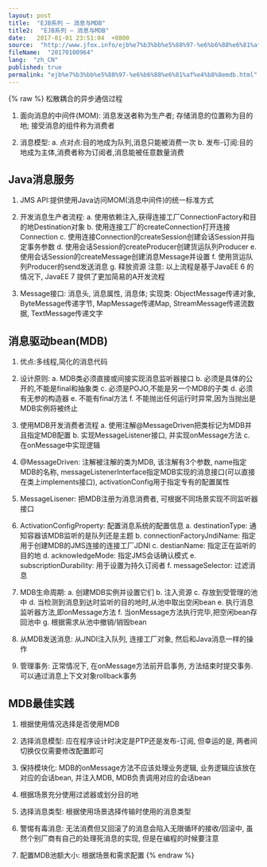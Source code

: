 ```yaml
---
layout: post
title:  "EJB系列 – 消息与MDB"
title2:  "EJB系列 – 消息与MDB"
date:   2017-01-01 23:51:04  +0800
source:  "http://www.jfox.info/ejb%e7%b3%bb%e5%88%97-%e6%b6%88%e6%81%af%e4%b8%8emdb.html"
fileName:  "20170100964"
lang:  "zh_CN"
published: true
permalink: "ejb%e7%b3%bb%e5%88%97-%e6%b6%88%e6%81%af%e4%b8%8emdb.html"
---
```

{% raw %}
松散耦合的异步通信过程

1. 面向消息的中间件(MOM): 消息发送者称为生产者; 存储消息的位置称为目的地; 接受消息的组件称为消费者

 2. 消息模型: 
a. 点对点:目的地成为队列,消息只能被消费一次
b. 发布-订阅:目的地成为主体,消费者称为订阅者,消息能被任意数量消费 

##  Java消息服务 

 1. JMS API:提供使用Java访问MOM(消息中间件)的统一标准方式 

 2. 开发消息生产者流程:
a. 使用依赖注入,获得连接工厂ConnectionFactory和目的地Destination对象
b. 使用连接工厂的createConnection打开连接Connection
c. 使用连接Connection的createSession创建会话Session并指定事务参数
d. 使用会话Session的createProducer创建货运队列Producer
e. 使用会话Session的createMessage创建消息Message并设置
f. 使用货运队列Producer的send发送消息
g. 释放资源
注意: 以上流程是基于JavaEE 6 的情况下, JavaEE 7 提供了更加简易的A开发流程 

 3. Message接口: 消息头, 消息属性, 消息体; 实现类: ObjectMessage传递对象, ByteMessage传递字节, MapMessage传递Map, StreamMessage传递流数据, TextMessage传递文字 

##  消息驱动bean(MDB) 

 1. 优点:多线程,简化的消息代码 

 2. 设计原则: 
a. MDB类必须直接或间接实现消息监听器接口
b. 必须是具体的公开的,不能是final和抽象类
c. 必须是POJO,不能是另一个MDB的子类
d. 必须有无参的构造器
e. 不能有final方法
f. 不能抛出任何运行时异常,因为当抛出是MDB实例将被终止 

 3. 使用MDB开发消费者流程
a. 使用注解@MessageDriven把类标记为MDB并且指定MDB配置
b. 实现MessageListener接口, 并实现onMessage方法
c. 在onMessage中实现逻辑 

 4. @MessageDriven: 注解被注解的类为MDB, 该注解有3个参数, name指定MDB的名称, messageListenerInterface指定MDB实现的消息接口(可以直接在类上implements接口), activationConfig用于指定专有的配置属性 

 5. MessageLisener: 把MDB注册为消息消费者, 可根据不同场景实现不同监听器接口 

 6. ActivationConfigProperty: 配置消息系统的配置信息
a. destinationType: 通知容器该MDB监听的是队列还是主题
b. connectionFactoryJndiName: 指定用于创建MDB的JMS连接的连接工厂JDNI
c. destianName: 指定正在监听的目的地
d. acknowledgeMode: 指定JMS会话确认模式
e. subscriptionDurability: 用于设置为持久订阅者
f. messageSelector: 过滤消息 

 7. MDB生命周期:
a. 创建MDB实例并设置它们
b. 注入资源
c. 存放到受管理的池中
d. 当检测到消息到达时监听的目的地时,从池中取出空闲bean
e. 执行消息监听器方法,即onMessage方法
f. 当onMessage方法执行完毕,把空闲bean存回池中
g. 根据需求从池中撤销/销毁bean 

 8. 从MDB发送消息: 从JNDI注入队列, 连接工厂对象, 然后和Java消息一样的操作 

 9. 管理事务: 正常情况下, 在onMessage方法前开启事务, 方法结束时提交事务. 可以通过消息上下文对象rollback事务 

##  MDB最佳实践 

 1. 根据使用情况选择是否使用MDB 

 2. 选择消息模型: 应在程序设计时决定是PTP还是发布-订阅, 但幸运的是, 两者间切换仅仅需要修改配置即可 

 3. 保持模块化: MDB的onMessage方法不应该处理业务逻辑, 业务逻辑应该放在对应的会话bean, 并注入MDB, MDB负责调用对应的会话bean 

 4. 根据场景充分使用过滤器或划分目的地 

 5. 选择消息类型: 根据使用场景选择传输时使用的消息类型 

 6. 警惕有毒消息: 无法消费但又回滚了的消息会陷入无限循环的接收/回滚中, 虽然个别厂商有自己的处理死消息的实现, 但是在编程的时候要注意 

 7. 配置MDB池额大小: 根据场景和需求配置
{% endraw %}
